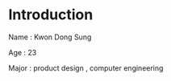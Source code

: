 Introduction
=======

Name : Kwon Dong Sung

Age : 23

Major : product design , computer engineering


